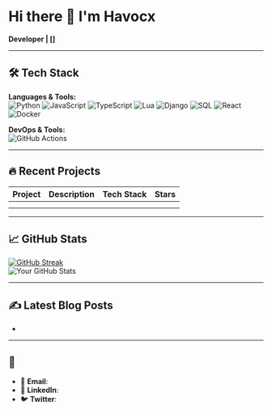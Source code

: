 # Hi there 👋 I'm Havocx

**Developer | []**  

---

## 🛠️ Tech Stack
**Languages & Tools:**  
![Python](https://img.shields.io/badge/Python-3776AB?style=flat&logo=python&logoColor=white)
![JavaScript](https://img.shields.io/badge/JavaScript-F7DF1E?style=flat&logo=javascript&logoColor=black)
![TypeScript](https://img.shields.io/badge/TypeScript-3178C6?style=flat&logo=typescript&logoColor=white)
![Lua](https://img.shields.io/badge/Lua-2C2D72?style=flat&logo=lua&logoColor=white)
![Django](https://img.shields.io/badge/Django-092E20?style=flat&logo=django&logoColor=white)
![SQL](https://img.shields.io/badge/SQL-4479A1?style=flat&logo=postgresql&logoColor=white)
![React](https://img.shields.io/badge/React-61DAFB?style=flat&logo=react&logoColor=black)
![Docker](https://img.shields.io/badge/Docker-2496ED?style=flat&logo=docker&logoColor=white)

**DevOps & Tools:**  
![GitHub Actions](https://img.shields.io/badge/GitHub_Actions-2088FF?style=flat&logo=github-actions)

---

## 🔥 Recent Projects
| Project | Description | Tech Stack | Stars |
|---------|-------------|------------|-------|
|  |
|  |

---

## 📈 GitHub Stats
[![GitHub Streak](https://streak-stats.demolab.com?user=Havocx01&theme=dark)](https://git.io/streak-stats)  
![Your GitHub Stats](https://github-readme-stats.vercel.app/api?Havocx01=yourusername&show_icons=true&theme=radical&hide_title=true)

---

## ✍️ Latest Blog Posts
<!-- Replace with your blog RSS feed or manual links -->
- []()

---

## 💬
- 📧 **Email**:
- 💼 **LinkedIn**: []()
- 🐦 **Twitter**: []()
